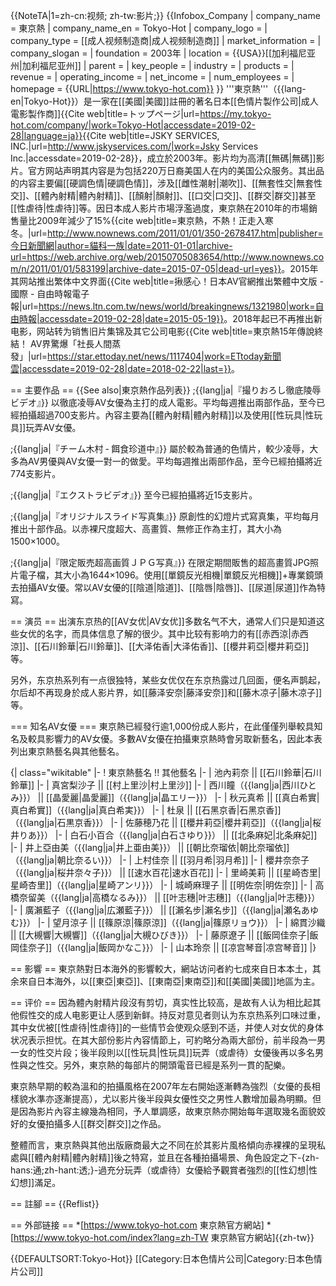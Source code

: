 {{NoteTA|1=zh-cn:视频; zh-tw:影片;}}
{{Infobox_Company
| company_name     = 東京熱
| company_name_en  = Tokyo-Hot
| company_logo     = 
| company_type     = [[成人视频制造商|成人视频制造商]]
| market_information = 
| company_slogan   = 
| foundation       = 2003年
| location         = {{USA}}[[加利福尼亚州|加利福尼亚州]]
| parent           = 
| key_people       = 
| industry         = 
| products         = 
| revenue          =
| operating_income =
| net_income       =
| num_employees    = 
| homepage         = {{URL|https://www.tokyo-hot.com}}
}}
'''東京熱'''（{{lang-en|Tokyo-Hot}}）是一家在[[美國|美國]]註冊的著名日本[[色情片製作公司|成人電影製作商]]<ref>{{Cite web|title=トップページ|url=https://my.tokyo-hot.com/company/|work=Tokyo-Hot|accessdate=2019-02-28|language=ja}}</ref><ref>{{Cite web|title=JSKY SERVICES, INC.|url=http://www.jskyservices.com/|work=Jsky Services Inc.|accessdate=2019-02-28}}</ref>，成立於2003年。影片均为高清[[無碼|無碼]]影片。官方网站声明其内容是为包括220万日裔美国人在内的美国公众服务。其出品的内容主要偏[[硬調色情|硬調色情]]，涉及[[雌性潮射|潮吹]]、[[無套性交|無套性交]]、[[體內射精|體內射精]]、[[顏射|顏射]]、[[口交|口交]]、[[群交|群交]]甚至[[性虐待|性虐待]]等。因日本成人影片市場浮濫過度，東京熱在2010年的市場銷售量比2009年減少了15%<ref>{{cite web|title=東京熱，不熱！正走入寒冬。|url=http://www.nownews.com/2011/01/01/350-2678417.htm|publisher=今日新聞網|author=貓科一族|date=2011-01-01|archive-url=https://web.archive.org/web/20150705083654/http://www.nownews.com/n/2011/01/01/583199|archive-date=2015-07-05|dead-url=yes}}</ref>。2015年其网站推出繁体中文界面<ref>{{Cite web|title=揪感心！日本AV官網推出繁體中文版 - 國際 - 自由時報電子報|url=https://news.ltn.com.tw/news/world/breakingnews/1321980|work=自由時報|accessdate=2019-02-28|date=2015-05-19}}</ref>。2018年起已不再推出新电影，网站转为销售旧片集锦及其它公司电影<ref>{{Cite web|title=東京熱15年傳說終結！ AV界驚爆「社長人間蒸發」|url=https://star.ettoday.net/news/1117404|work=ETtoday新聞雲|accessdate=2019-02-28|date=2018-02-22|last=}}</ref>。

== 主要作品 ==
{{See also|東京熱作品列表}}
;{{lang|ja|『撮りおろし徹底陵辱ビデオ』}}
以徹底凌辱AV女優為主打的成人電影。平均每週推出兩部作品，至今已經拍攝超過700支影片。內容主要為[[體內射精|體內射精]]以及使用[[性玩具|性玩具]]玩弄AV女優。

;{{lang|ja|『チーム木村 ‐ 餌食珍道中』}}
屬於較為普通的色情片，較少凌辱，大多為AV男優與AV女優一對一的做愛。平均每週推出兩部作品，至今已經拍攝將近774支影片。

;{{lang|ja|『エクストラビデオ』}}
至今已經拍攝將近15支影片。

;{{lang|ja|『オリジナルスライド写真集』}}
原創性的幻燈片式寫真集，平均每月推出十部作品。以赤裸尺度超大、高畫質、無修正作為主打，其大小為1500×1000。

;{{lang|ja|『限定販売超高画質ＪＰＧ写真』}}
在限定期間販售的超高畫質JPG照片電子檔，其大小為1644×1096。使用[[單鏡反光相機|單鏡反光相機]]+專業鏡頭去拍攝AV女優。常以AV女優的[[陰道|陰道]]、[[陰唇|陰唇]]、[[尿道|尿道]]作為特寫。

== 演员 ==
出演东京热的[[AV女优|AV女优]]多数名气不大，通常人们只是知道这些女优的名字，而具体信息了解的很少。其中比较有影响力的有[[赤西涼|赤西涼]]、[[石川鈴華|石川鈴華]]、[[大泽佑香|大泽佑香]]、[[櫻井莉亞|櫻井莉亞]]等。

另外，东京热系列有一点很独特，某些女优仅在东京热露过几回面，便名声鹊起，尔后却不再现身於成人影片界，如[[藤泽安奈|藤泽安奈]]和[[藤木凉子|藤木凉子]]等。

=== 知名AV女優 ===
東京熱已經發行逾1,000份成人影片，在此僅僅列舉較具知名及較具影響力的AV女優。多數AV女優在拍攝東京熱時會另取新藝名，因此本表列出東京熱藝名與其他藝名。

{| class="wikitable"
|-
! 東京熱藝名 !! 其他藝名
|-
| 池內莉奈 || [[石川鈴華|石川鈴華]]
|-
| 真宮梨沙子 || [[村上里沙|村上里沙]]
|-
| 西川瞳（{{lang|ja|西川ひとみ}}） || [[晶愛麗|晶愛麗]]（{{lang|ja|晶エリー}}）
|-
| 秋元真希 || [[真白希實|真白希實]]（{{lang|ja|真白希実}}）
|-
| 杜泉 || [[石黑京香|石黑京香]]（{{lang|ja|石黒京香}}）
|-
| 佐藤穂乃花 || [[櫻井莉亞|櫻井莉亞]]（{{lang|ja|桜井りあ}}）
|-
| 白石小百合（{{lang|ja|白石さゆり}}） || [[北条麻妃|北条麻妃]]
|-
| 井上亞由美（{{lang|ja|井上亜由美}}） || [[朝比奈瑠依|朝比奈瑠依]]（{{lang|ja|朝比奈るい}}）
|-
| 上村佳奈 || [[羽月希|羽月希]]
|-
| 櫻井奈奈子（{{lang|ja|桜井奈々子}}） || [[速水百花|速水百花]]
|-
| 里崎美莉 || [[星崎杏里|星崎杏里]]（{{lang|ja|星崎アンリ}}）
|-
| 城崎麻理子 || [[明佐奈|明佐奈]]
|-
| 高橋奈留美（{{lang|ja|高橋なるみ}}） || [[叶志穗|叶志穗]]（{{lang|ja|叶志穂}}）
|-
| 廣瀨藍子（{{lang|ja|広瀬藍子}}） || [[瀨名步|瀨名步]]（{{lang|ja|瀬名あゆむ}}）
|-
| 望月涼子 || [[篠原涼|篠原涼]]（{{lang|ja|篠原リョウ}}）
|-
| 綿貫沙織 || [[大槻響|大槻響]]（{{lang|ja|大槻ひびき}}）
|-
| 藤原遼子 || [[飯岡佳奈子|飯岡佳奈子]]（{{lang|ja|飯岡かなこ}}）
|-
| 山本玲奈 || [[凉宫琴音|凉宫琴音]]
|}

== 影響 ==
東京熱對日本海外的影響較大，網站访问者約七成來自日本本土，其余來自日本海外，以[[東亞|東亞]]、[[東南亞|東南亞]]和[[美國|美國]]地區为主。

== 评价 ==
因為體內射精片段沒有剪切，真实性比较高，是故有人认为相比起其他假性交的成人电影更让人感到新鲜。持反对意见者则认为东京热系列口味过重，其中女优被[[性虐待|性虐待]]的一些情节会使观众感到不适，并使人对女优的身体状况表示担忧。在其大部份影片內容情節上，可約略分為兩大部份，前半段為一男一女的性交片段；後半段則以[[性玩具|性玩具]]玩弄（或虐待）女優後再以多名男性與之性交。另外，東京熱的每部片的開頭電音已經是系列一貫的配樂。

東京熱早期的較為溫和的拍攝風格在2007年左右開始逐漸轉為強烈（女優的長相樣貌水準亦逐漸提高），尤以影片後半段與女優性交之男性人數增加最為明顯。但是因為影片內容主線幾為相同，予人單調感，故東京熱亦開始每年選取幾名面貌姣好的女優拍攝多人[[群交|群交]]之作品。

整體而言，東京熱與其他出版廠商最大之不同在於其影片風格傾向赤裸裸的呈現私處與[[體內射精|體內射精]]後之特寫，並且在各種拍攝場景、角色設定之下-{zh-hans:通;zh-hant:透;}-過充分玩弄（或虐待）女優給予觀賞者強烈的[[性幻想|性幻想]]滿足。

== 註腳 ==
{{Reflist}}

== 外部链接 ==
*[https://www.tokyo-hot.com 東京熱官方網站]
*[https://www.tokyo-hot.com/index?lang=zh-TW 東京熱官方網站]{{zh-tw}}

{{DEFAULTSORT:Tokyo-Hot}}
[[Category:日本色情片公司|Category:日本色情片公司]]